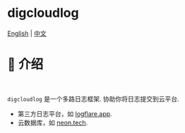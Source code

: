 # digcloudlog
[English](README.md) | [中文](README_ZH.md)
# 📖 介绍
<br />

`digcloudlog` 是一个多路日志框架. 协助你将日志提交到云平台.

- 第三方日志平台，如  [logflare.app](https://logflare.app).
- 云数据库，如 [neon.tech](https://neon.tech).